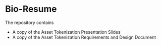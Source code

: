 # Bio-Resume
The repository contains 
- A copy of the Asset Tokenization Presentation Slides
- A copy of the Asset Tokenization Requirements and Design Document
